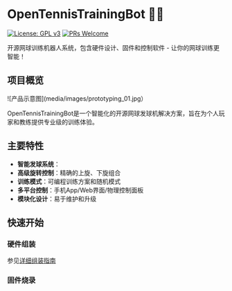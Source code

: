 # OpenTennisTrainingBot 🎾🤖

[![License: GPL v3](https://img.shields.io/badge/License-GPLv3-blue.svg)](https://www.gnu.org/licenses/gpl-3.0)
[![PRs Welcome](https://img.shields.io/badge/PRs-welcome-brightgreen.svg)](http://makeapullrequest.com)

开源网球训练机器人系统，包含硬件设计、固件和控制软件 - 让你的网球训练更智能！

## 项目概览

![产品示意图](media/images/prototyping_01.jpg）


OpenTennisTrainingBot是一个智能化的开源网球发球机解决方案，旨在为个人玩家和教练提供专业级的训练体验。

## 主要特性

- **智能发球系统**：
- **高级旋转控制**：精确的上旋、下旋组合
- **训练模式**：可编程训练方案和随机模式
- **多平台控制**：手机App/Web界面/物理控制面板
- **模块化设计**：易于维护和升级

## 快速开始

### 硬件组装
参见[详细组装指南](docs/assembly_guide/README.md)

### 固件烧录

